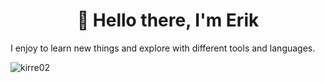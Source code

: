 <h1 align="center">👋 Hello there, I'm Erik</h1>

 I enjoy to learn new things and explore with different tools and languages.

<p><img align="left" src="https://github-readme-stats.vercel.app/api/top-langs?username=kirre02&show_icons=true&locale=en&layout=compact&theme=gotham&card_width=300" alt="kirre02" /></p>

